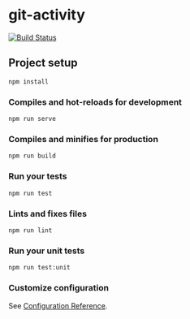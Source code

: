 # git-activity

[![Build Status](https://travis-ci.org/Dasmicrobot/github-login-vue.svg?branch=master)](https://travis-ci.org/Dasmicrobot/github-login-vue)

## Project setup
```
npm install
```

### Compiles and hot-reloads for development
```
npm run serve
```

### Compiles and minifies for production
```
npm run build
```

### Run your tests
```
npm run test
```

### Lints and fixes files
```
npm run lint
```

### Run your unit tests
```
npm run test:unit
```

### Customize configuration
See [Configuration Reference](https://cli.vuejs.org/config/).
